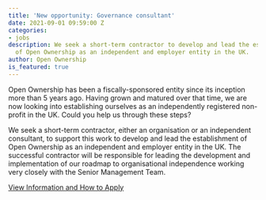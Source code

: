 ```yaml
---
title: 'New opportunity: Governance consultant'
date: 2021-09-01 09:59:00 Z
categories:
- jobs
description: We seek a short-term contractor to develop and lead the establishment
  of Open Ownership as an independent and employer entity in the UK.
author: Open Ownership
is_featured: true
---
```


Open Ownership has been a fiscally-sponsored entity since its inception more than 5 years ago. Having grown and matured over that time, we are now looking into establishing ourselves as an independently registered non-profit in the UK. Could you help us through these steps?

We seek a short-term contractor, either an organisation or an independent consultant, to support this work to develop and lead the establishment of Open Ownership as an independent and employer entity in the UK. The successful contractor will be responsible for leading the development and implementation of our roadmap to organisational independence working very closely with the Senior Management Team. 

[View Information and How to Apply](/uploads/governance-consultant-september-2021.pdf)